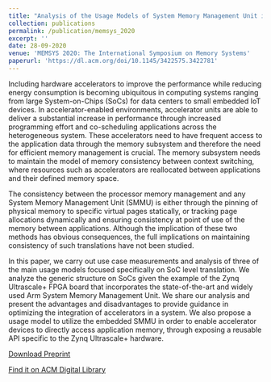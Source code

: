 ```yaml
---
title: "Analysis of the Usage Models of System Memory Management Unit in Accelerator-attached Translation Units."
collection: publications
permalink: /publication/memsys_2020
excerpt: ''
date: 28-09-2020
venue: 'MEMSYS 2020: The International Symposium on Memory Systems'
paperurl: 'https://dl.acm.org/doi/10.1145/3422575.3422781'
---
```

Including hardware accelerators to improve the performance while reducing energy consumption is becoming ubiquitous in computing systems ranging from large System-on-Chips (SoCs) for data centers to small embedded IoT devices. In accelerator-enabled environments, accelerator units are able to deliver a substantial increase in performance through increased programming effort and co-scheduling applications across the heterogeneous system. These accelerators need to have frequent access to the application data through the memory subsystem and therefore the need for efficient memory management is crucial. The memory subsystem needs to maintain the model of memory consistency between context switching, where resources such as accelerators are reallocated between applications and their defined memory space.

The consistency between the processor memory management and any System Memory Management Unit (SMMU) is either through the pinning of physical memory to specific virtual pages statically, or tracking page allocations dynamically and ensuring consistency at point of use of the memory between applications. Although the implication of these two methods has obvious consequences, the full implications on maintaining consistency of such translations have not been studied.

In this paper, we carry out use case measurements and analysis of three of the main usage models focused specifically on SoC level translation. We analyze the generic structure on SoCs given the example of the Zynq Ultrascale+ FPGA board that incorporates the state-of-the-art and widely used Arm System Memory Management Unit. We share our analysis and present the advantages and disadvantages to provide guidance in optimizing the integration of accelerators in a system. We also propose a usage model to utilize the embedded SMMU in order to enable accelerator devices to directly access application memory, through exposing a reusable API specific to the Zynq Ultrascale+ hardware.


[Download Preprint](https://www.research.manchester.ac.uk/portal/en/publications/analysis-of-the-usage-models-of-system-memory-management-unit-in-acceleratorattached-translation-units(cfc03054-c94c-4fd7-bdf9-3ad6c4641d1b).html)

[Find it on ACM Digital Library](https://dl.acm.org/doi/10.1145/3422575.3422781)
